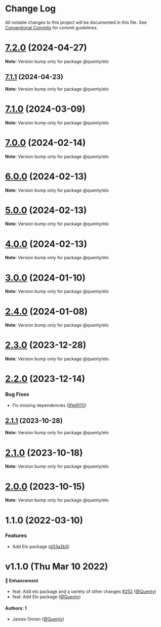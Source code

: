 # Change Log

All notable changes to this project will be documented in this file.
See [Conventional Commits](https://conventionalcommits.org) for commit guidelines.

# [7.2.0](https://github.com/Quenty/NevermoreEngine/compare/@quenty/elo@7.1.1...@quenty/elo@7.2.0) (2024-04-27)

**Note:** Version bump only for package @quenty/elo





## [7.1.1](https://github.com/Quenty/NevermoreEngine/compare/@quenty/elo@7.1.0...@quenty/elo@7.1.1) (2024-04-23)

**Note:** Version bump only for package @quenty/elo





# [7.1.0](https://github.com/Quenty/NevermoreEngine/compare/@quenty/elo@7.0.0...@quenty/elo@7.1.0) (2024-03-09)

**Note:** Version bump only for package @quenty/elo





# [7.0.0](https://github.com/Quenty/NevermoreEngine/compare/@quenty/elo@6.0.0...@quenty/elo@7.0.0) (2024-02-14)

**Note:** Version bump only for package @quenty/elo





# [6.0.0](https://github.com/Quenty/NevermoreEngine/compare/@quenty/elo@5.0.0...@quenty/elo@6.0.0) (2024-02-13)

**Note:** Version bump only for package @quenty/elo





# [5.0.0](https://github.com/Quenty/NevermoreEngine/compare/@quenty/elo@4.0.0...@quenty/elo@5.0.0) (2024-02-13)

**Note:** Version bump only for package @quenty/elo





# [4.0.0](https://github.com/Quenty/NevermoreEngine/compare/@quenty/elo@3.0.0...@quenty/elo@4.0.0) (2024-02-13)

**Note:** Version bump only for package @quenty/elo





# [3.0.0](https://github.com/Quenty/NevermoreEngine/compare/@quenty/elo@2.4.0...@quenty/elo@3.0.0) (2024-01-10)

**Note:** Version bump only for package @quenty/elo





# [2.4.0](https://github.com/Quenty/NevermoreEngine/compare/@quenty/elo@2.3.0...@quenty/elo@2.4.0) (2024-01-08)

**Note:** Version bump only for package @quenty/elo





# [2.3.0](https://github.com/Quenty/NevermoreEngine/compare/@quenty/elo@2.2.0...@quenty/elo@2.3.0) (2023-12-28)

**Note:** Version bump only for package @quenty/elo





# [2.2.0](https://github.com/Quenty/NevermoreEngine/compare/@quenty/elo@2.1.1...@quenty/elo@2.2.0) (2023-12-14)


### Bug Fixes

* Fix missing dependencies ([91e9170](https://github.com/Quenty/NevermoreEngine/commit/91e9170a2e34d2bdcc1ceb4f384ee59947a541ef))





## [2.1.1](https://github.com/Quenty/NevermoreEngine/compare/@quenty/elo@2.1.0...@quenty/elo@2.1.1) (2023-10-28)

**Note:** Version bump only for package @quenty/elo





# [2.1.0](https://github.com/Quenty/NevermoreEngine/compare/@quenty/elo@2.0.0...@quenty/elo@2.1.0) (2023-10-18)

**Note:** Version bump only for package @quenty/elo





# [2.0.0](https://github.com/Quenty/NevermoreEngine/compare/@quenty/elo@1.1.0...@quenty/elo@2.0.0) (2023-10-15)

**Note:** Version bump only for package @quenty/elo





# 1.1.0 (2022-03-10)


### Features

* Add Elo package ([d33a2b5](https://github.com/Quenty/NevermoreEngine/commit/d33a2b56c340bef988fe7362a65e5afc9df3b132))





# v1.1.0 (Thu Mar 10 2022)

#### 🚀 Enhancement

- feat: Add elo package and a variety of other changes [#252](https://github.com/Quenty/NevermoreEngine/pull/252) ([@Quenty](https://github.com/Quenty))
- feat: Add Elo package ([@Quenty](https://github.com/Quenty))

#### Authors: 1

- James Onnen ([@Quenty](https://github.com/Quenty))
